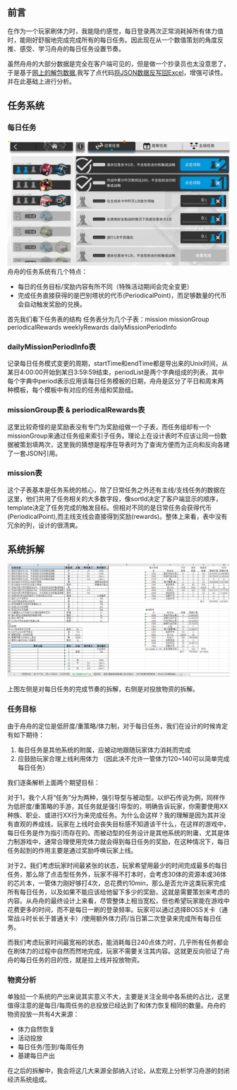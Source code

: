 ## 前言
在作为一个玩家刷体力时，我能隐约感觉，每日登录两次正常消耗掉所有体力值时，能刚好舒服地完成完成所有的每日任务。因此现在从一个数值策划的角度反推、感受、学习舟舟的每日任务设置节奏。

虽然舟舟的大部分数据是完全在客户端可见的，但是做一个抄录员也太没意思了，于是基于[网上的解包数据](https://github.com/Kengxxiao/ArknightsGameData),我写了点代码[将JSON数据反写回Excel](https://github.com/TXINX/ArknightsAnalysis)，增强可读性。并在此基础上进行分析。


## 任务系统
### 每日任务
![img](任务系统.png)
舟舟的任务系统有几个特点：
 - 每日的任务目标/奖励内容有所不同（特殊活动期间会完全变更）
 - 完成任务直接获得的是巴别塔状的代币(PeriodicalPoint)，而足够数量的代币会自动触发奖励的兑换。

首先我们看下任务表的结构
任务表分为几个子表：mission missionGroup periodicalRewards weeklyRewards dailyMissionPeriodInfo

### dailyMissionPeriodInfo表
记录每日任务模式变更的周期，startTime和endTime都是导出来的Unix时间，从某日4:00:00开始到某日3:59:59结束，periodList是两个字典组成的列表，其中每个字典中period表示应用该每日任务模板的日期，舟舟是区分了平日和周末两种模板，每个模板中有对应的任务组和奖励组。

### missionGroup表 & periodicalRewards表

这里比较奇怪的是奖励表没有专门为奖励组做一个子表，而任务组却有一个missionGroup来通过任务组来索引子任务。理论上在设计表时不应该让同一份数据被策划填两次，这里我的猜想是程序在导表时为了查询方便而为正向和反向各建了一套JSON引用。

### mission表

这个子表基本是任务系统的核心，除了日常任务之外还有主线/支线任务的数据在这里，他们共用了任务相关的大多数字段，像sortId决定了客户端显示的顺序，template决定了任务完成的触发目标。但相对不同的是日常任务会获得代币(PeriodicalPoint),而主线支线会直接得到奖励(rewards)。整体上来看，表中没有冗余的列，设计的很清爽。

## 系统拆解

![img](每日每周任务产出.png)

上图左侧是对每日任务的完成节奏的拆解，右侧是对投放物资的拆解。

### 任务目标

由于舟舟的定位是低肝度/重策略/体力制，对于每日任务，我们在设计的时候肯定有如下期待：

 1. 每日任务是其他系统的附属，应被动地跟随玩家体力消耗而完成
 2. 应鼓励玩家合理上线利用体力 （因此决不允许一管体力120~140可以简单完成每日任务）

我们逐条解析上面两个期望目标：

对于1，我个人将“任务”分为两种，强引导型与被动型。以炉石传说为例，同样作为低肝度/重策略的手游，其任务就是强引导型的，明确告诉玩家，你需要使用XX种族、职业、或进行XX行为来完成任务。为什么会这样？我的理解是因为其并没有直观的养成线，玩家在上线时会丧失目标感不知道该干什么，在这样的游戏中，每日任务是作为指引而存在的。而被动型的任务设计是其他系统的附庸，尤其是体力制游戏中，通常合理使用完体力就会得到每日任务的奖励，在这种情况下，每日任务起到的作用主要是通过奖励呼唤玩家上线。

对于2，我们考虑玩家时间最紧张的状态，玩家希望用最少的时间完成最多的每日任务，那么除了点击型任务外，玩家不得不打本时，会考虑30体的资源本或36体的芯片本，一管体力刚好够打4次，总花费约10min，那么是否允许这类玩家完成所有每日任务，以及如果不能应该给他留下多少的奖励，这就是需要策划来考虑的内容。从舟舟的最终设计上来看，尽管整体上相当宽松，但也希望玩家能在游戏中花费更多的时间，而不是每日一刷的登录频率。玩家可以通过选择BOSS关卡（通常战斗时长长于普通关卡）/使用额外体力药/当日第二次登录来完成所有每日任务。

而我们考虑玩家时间最宽裕的状态，能消耗每日240点体力时，几乎所有任务都会在刷体力的过程中自然而然地完成，玩家不需要关注其内容。这就更反向验证了舟舟的每日任务的目的性，就是拉上线并投放物资。

### 物资分析

单独拉一个系统的产出来说其实意义不大，主要是关注全局中各系统的占比，这里值得注意的是每日/每周任务的总投放已经达到了和体力恢复相同的数量。舟舟的物资投放一共有4大来源：

- 体力自然恢复
- 活动投放
- 每日任务/签到/每周任务
- 基建每日产出

在之后的拆解中，我会将这几大来源全部纳入讨论，从宏观上分析学习舟游的封闭经济系统组成。